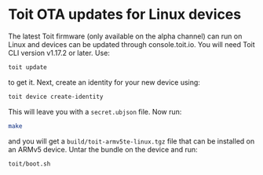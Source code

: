 # Toit OTA updates for Linux devices

The latest Toit firmware (only available on the alpha channel) can run on Linux and devices can be updated through console.toit.io. You will need Toit CLI version v1.17.2 or later. Use:

``` sh
toit update
```

to get it. Next, create an identity for your new device using:

``` sh
toit device create-identity
```

This will leave you with a `secret.ubjson` file. Now run:

``` sh
make
```

and you will get a `build/toit-armv5te-linux.tgz` file that can be installed on an ARMv5 device. Untar the bundle
on the device and run:

``` sh
toit/boot.sh
```
